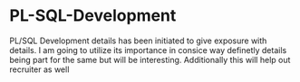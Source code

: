 # PL-SQL-Development
PL/SQL Development details has been initiated to give exposure with details. I am going to utilize its importance in consice way definetly details being part for the same but will be interesting.
Additionally this will help out recruiter as well
